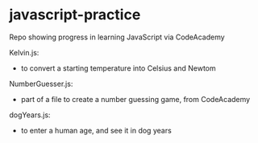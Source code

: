 # javascript-practice
Repo showing progress in learning JavaScript via CodeAcademy

Kelvin.js:
- to convert a starting temperature into Celsius and Newtom

NumberGuesser.js:
- part of a file to create a number guessing game, from CodeAcademy

dogYears.js:
- to enter a human age, and see it in dog years

